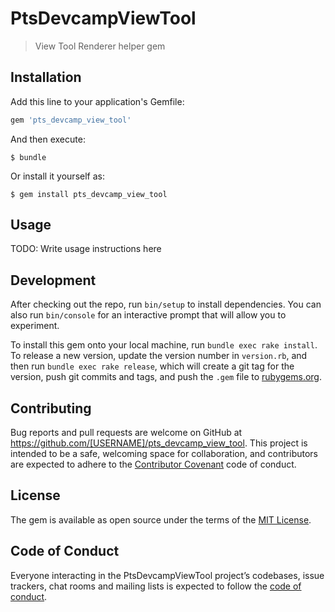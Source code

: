 # PtsDevcampViewTool

> View Tool Renderer helper gem

## Installation

Add this line to your application's Gemfile:

```ruby
gem 'pts_devcamp_view_tool'
```

And then execute:

    $ bundle

Or install it yourself as:

    $ gem install pts_devcamp_view_tool

## Usage

TODO: Write usage instructions here

## Development

After checking out the repo, run `bin/setup` to install dependencies. You can also run `bin/console` for an interactive prompt that will allow you to experiment.

To install this gem onto your local machine, run `bundle exec rake install`. To release a new version, update the version number in `version.rb`, and then run `bundle exec rake release`, which will create a git tag for the version, push git commits and tags, and push the `.gem` file to [rubygems.org](https://rubygems.org).

## Contributing

Bug reports and pull requests are welcome on GitHub at https://github.com/[USERNAME]/pts_devcamp_view_tool. This project is intended to be a safe, welcoming space for collaboration, and contributors are expected to adhere to the [Contributor Covenant](http://contributor-covenant.org) code of conduct.

## License

The gem is available as open source under the terms of the [MIT License](https://opensource.org/licenses/MIT).

## Code of Conduct

Everyone interacting in the PtsDevcampViewTool project’s codebases, issue trackers, chat rooms and mailing lists is expected to follow the [code of conduct](https://github.com/[USERNAME]/pts_devcamp_view_tool/blob/master/CODE_OF_CONDUCT.md).
